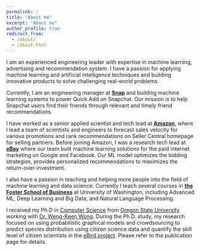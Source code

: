 ```yaml
---
permalink: /
title: "About me"
excerpt: "About me"
author_profile: true
redirect_from:
  - /about/
  - /about.html
---
```


I am an experienced engineering leader with expertise in machine learning, advertising and recommendation system. I have a passion for applying machine learning and artificial intelligence techniques and building innovative products to solve challenging real-world problems.

Currently, I am an engineering manager at **[Snap](https://www.snap.com/)** and building machine learning systems to power Quick Add on Snapchat. Our mission is to help Snapchat users find their friends through relevant and timely friend recommendations.

I have worked as a senior applied scientist and tech lead at **[Amazon](https://www.amazon.com/)**, where I lead a team of scientists and engineers to forecast sales velocity for various promotions and rank recommendations on Seller Central homepage for selling partners. Before joining Amazon, I was a research tech lead at **[eBay](https://www.ebay.com/)** where our team built machine learning solutions for the paid internet marketing on Google and Facebook. Our ML model optimizes the bidding strategies, provides personalized recommendations to maximizes the return-over-investment.

I also have a passion in teaching and helping more people into the field of machine learning and data science. Currently I teach several courses in **[the Foster School of Business](https://foster.uw.edu/)** at University of Washington, including Advanced ML, Deep Learning and Big Data, and Natural Language Processing.

I received my Ph.D in [Computer Science](http://eecs.oregonstate.edu/) from [Oregon State University](https://oregonstate.edu/) working with [Dr. Weng-Keen Wong](http://web.engr.oregonstate.edu/~wongwe/). During the Ph.D. study, my research focused on using probabilistic graphical models and crowdsourcing to predict species distribution using citizen science data and quantify the skill level of citizen scientists in the [eBird project](https://ebird.org/home). Please refer to the publication page for details.
